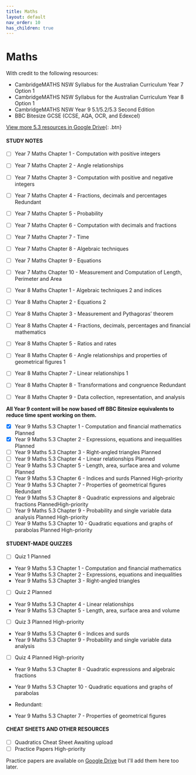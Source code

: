 ```yaml
---
title: Maths
layout: default
nav_order: 10
has_children: true
---
```

# Maths

With credit to the following resources:

* CambridgeMATHS NSW Syllabus for the Australian Curriculum Year 7 Option 1
* CambridgeMATHS NSW Syllabus for the Australian Curriculum Year 8 Option 1
* CambridgeMATHS NSW Year 9 5.1/5.2/5.3 Second Edition
* BBC Bitesize GCSE (CCSE, AQA, OCR, and Edexcel)

[View more 5.3 resources in Google Drive](https://drive.google.com/drive/folders/1Lc8Ct2LC0LQ_yq95yTJHZh5Sq8j7gDBN?usp=sharing){: .btn}

#### STUDY NOTES

- [ ] Year 7 Maths Chapter 1 - Computation with positive integers
- [ ] Year 7 Maths Chapter 2 - Angle relationships
- [ ] Year 7 Maths Chapter 3 - Computation with positive and negative integers
- [ ] Year 7 Maths Chapter 4 - Fractions, decimals and percentages <label class="label label-yellow">Redundant</label>
- [ ] Year 7 Maths Chapter 5 - Probability
- [ ] Year 7 Maths Chapter 6 - Computation with decimals and fractions
- [ ] Year 7 Maths Chapter 7 - Time
- [ ] Year 7 Maths Chapter 8 - Algebraic techniques
- [ ] Year 7 Maths Chapter 9 - Equations
- [ ] Year 7 Maths Chapter 10 - Measurement and Computation of Length, Perimeter and Area

- [ ] Year 8 Maths Chapter 1 - Algebraic techniques 2 and indices
- [ ] Year 8 Maths Chapter 2 - Equations 2
- [ ] Year 8 Maths Chapter 3 - Measurement and Pythagoras’ theorem
- [ ] Year 8 Maths Chapter 4 - Fractions, decimals, percentages and financial mathematics
- [ ] Year 8 Maths Chapter 5 - Ratios and rates
- [ ] Year 8 Maths Chapter 6 - Angle relationships and properties of geometrical figures 1
- [ ] Year 8 Maths Chapter 7 - Linear relationships 1
- [ ] Year 8 Maths Chapter 8 - Transformations and congruence <label class="label label-yellow">Redundant</label>
- [ ] Year 8 Maths Chapter 9 - Data collection, representation, and analysis

**All Year 9 content will be now based off BBC Bitesize equivalents to reduce time spent working on them.**

- [x] Year 9 Maths 5.3 Chapter 1 - Computation and financial mathematics <label class="label label-purple">Planned</label>
- [x] Year 9 Maths 5.3 Chapter 2 - Expressions, equations and inequalities <label class="label label-purple">Planned</label>
- [ ] Year 9 Maths 5.3 Chapter 3 - Right-angled triangles <label class="label label-purple">Planned</label>
- [ ] Year 9 Maths 5.3 Chapter 4 - Linear relationships <label class="label label-purple">Planned</label>
- [ ] Year 9 Maths 5.3 Chapter 5 - Length, area, surface area and volume <label class="label label-purple">Planned</label>
- [ ] Year 9 Maths 5.3 Chapter 6 - Indices and surds <label class="label label-purple">Planned</label> <label class="label label-red">High-priority</label> 
- [ ] Year 9 Maths 5.3 Chapter 7 - Properties of geometrical figures <label class="label label-yellow">Redundant</label>
- [ ] Year 9 Maths 5.3 Chapter 8 - Quadratic expressions and algebraic fractions <label class="label label-purple">Planned</label><label style="display: inline;" class="label label-red">High-priority</label> 
- [ ] Year 9 Maths 5.3 Chapter 9 - Probability and single variable data analysis <label class="label label-purple">Planned</label> <label class="label label-red">High-priority</label> 
- [ ] Year 9 Maths 5.3 Chapter 10 - Quadratic equations and graphs of parabolas <label class="label label-purple">Planned</label> <label class="label label-red">High-priority</label>

#### STUDENT-MADE QUIZZES

- [ ] Quiz 1  <label class="label label-purple">Planned</label>
- Year 9 Maths 5.3 Chapter 1 - Computation and financial mathematics
- Year 9 Maths 5.3 Chapter 2 - Expressions, equations and inequalities
- Year 9 Maths 5.3 Chapter 3 - Right-angled triangles

- [ ] Quiz 2  <label class="label label-purple">Planned</label>         
- Year 9 Maths 5.3 Chapter 4 - Linear relationships
- Year 9 Maths 5.3 Chapter 5 - Length, area, surface area and volume

- [ ] Quiz 3  <label class="label label-purple">Planned</label> <label class="label label-red">High-priority</label>           
- Year 9 Maths 5.3 Chapter 6 - Indices and surds
- Year 9 Maths 5.3 Chapter 9 - Probability and single variable data analysis

- [ ] Quiz 4  <label class="label label-purple">Planned</label> <label class="label label-red">High-priority</label>        
- Year 9 Maths 5.3 Chapter 8 - Quadratic expressions and algebraic fractions 
- Year 9 Maths 5.3 Chapter 10 - Quadratic equations and graphs of parabolas 

- <label class="label label-yellow">Redundant</label>: 
- Year 9 Maths 5.3 Chapter 7 - Properties of geometrical figures 

#### CHEAT SHEETS AND OTHER RESOURCES

- [ ] Quadratics Cheat Sheet <label class="label label-blue">Awaiting upload</label>
- [ ] Practice Papers <label class="label label-red">High-priority</label>

Practice papers are available on [Google Drive](https://drive.google.com/drive/folders/1Lc8Ct2LC0LQ_yq95yTJHZh5Sq8j7gDBN?usp=sharing) but I'll add them here too later.